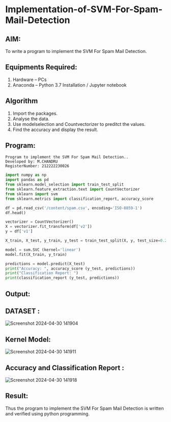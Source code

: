 # Implementation-of-SVM-For-Spam-Mail-Detection

## AIM:
To write a program to implement the SVM For Spam Mail Detection.

## Equipments Required:
1. Hardware – PCs
2. Anaconda – Python 3.7 Installation / Jupyter notebook

## Algorithm
1. Import the packages.
2. Analyse the data.
3. Use modelselection and Countvectorizer to preditct the values.
4. Find the accuracy and display the result.


## Program:
```
Program to implement the SVM For Spam Mail Detection..
Developed by: M.CHANDRU
RegisterNumber: 212222230026
```
```python
import numpy as np
import pandas as pd
from sklearn.model_selection import train_test_split
from sklearn.feature_extraction.text import CountVectorizer 
from sklearn import svm
from sklearn.metrics import classification_report, accuracy_score

df = pd.read_csv('/content/spam.csv', encoding='ISO-8859-1')
df.head()

vectorizer = CountVectorizer()
X = vectorizer.fit_transform(df['v2'])
y = df['v1']

X_train, X_test, y_train, y_test = train_test_split(X, y, test_size=0.25, random_state=42)

model = svm.SVC (kernel='linear') 
model.fit(X_train, y_train)

predictions = model.predict(X_test)
print("Accuracy: ", accuracy_score (y_test, predictions)) 
print("Classification Report: ")
print(classification_report (y_test, predictions))
```

## Output:
## DATASET :
![Screenshot 2024-04-30 141904](https://github.com/chandrumathiyazhagan/Implementation-of-SVM-For-Spam-Mail-Detection/assets/119393023/def58994-8736-47f5-85cb-93a854173ff6)

## Kernel Model:
![Screenshot 2024-04-30 141911](https://github.com/chandrumathiyazhagan/Implementation-of-SVM-For-Spam-Mail-Detection/assets/119393023/16a5bdc0-c177-4315-8245-eb75bddb7ede)

## Accuracy and Classification Report :  
![Screenshot 2024-04-30 141918](https://github.com/chandrumathiyazhagan/Implementation-of-SVM-For-Spam-Mail-Detection/assets/119393023/d95c6069-fd58-4c92-939f-a21412ea5941)

## Result:
Thus the program to implement the SVM For Spam Mail Detection is written and verified using python programming.
